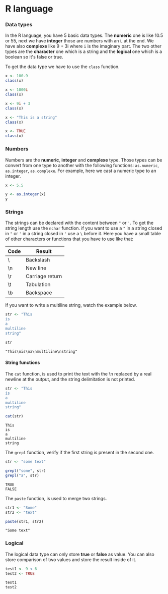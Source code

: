 # R language

### Data types

In the R language, you have 5 basic data types. The **numeric** one is like 10.5 or 55, next we have **integer** those are numbers with an `L` at the end. We have also **complexe** like 9 + 3i where `i` is the imaginary part. The two other types are the **character** one which is a string and the **logical** one which is a boolean so it's false or true.

To get the data type we have to use the `class` function.

```r
x <- 100.9
class(x)

x <- 1000L
class(x)

x <- 9i + 3
class(x)

x <- "This is a string"
class(x)

x <- TRUE
class(x)
```

### Numbers

Numbers are the **numeric**, **integer** and **complexe** type. Those types can be convert from one type to another with the following functions: `as.numeric`, `as.integer`, `as.complexe`.
For example, here we cast a numeric type to an integer.

```r
x <- 5.5

y <- as.integer(x)
y
```

### Strings

The strings can be declared with the content between `"` or `'`. To get the string length use the `nchar` function. if you want to use a `"` in a string closed in `"` or `'` in a string closed in `'` use a `\` before it. Here you have a small table of other characters or functions that you have to use like that:

Code | Result |
-----|--------|
\\   | Backslash |
\n   | New line |
\r   | Carriage return |
\t   | Tabulation |
\b   | Backspace |

If you want to write a multiline string, watch the example below.

```r
str <- "This
is
a
multiline
string"

str
```

```
"This\nis\na\nmultiline\nstring"
```

#### String functions

The `cat` function, is used to print the text with the \n replaced by a real newline at the output, and the string delimitation is not printed.

```r
str <- "This
is
a
multiline
string"

cat(str)
```

```
This
is
a
multiline
string
```

The `grepl` function, verify if the first string is present in the second one. 

```r
str <- "some text"

grepl("some", str)
grepl("a", str)
```

```
TRUE
FALSE
```

The `paste` function, is used to merge two strings.

```r
str1 <- "Some"
str2 <- "text"

paste(str1, str2)
```

```
"Some text"
```

### Logical

The logical data type can only store **true** or **false** as value. You can also store comparison of two values and store the result inside of it.

```r
test1 <- 9 < 6
test2 <- TRUE

test1
test2
```
